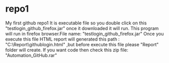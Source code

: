 # repo1
My first github repo1
It is executable file so you double click on this "testlogin_github_firefox.jar" once it downloaded it will run.
This program will run in firefox browser.File name: "testlogin_github_firefox.jar"
Once you execute this file HTML report will generated this path : "C:\\Report\\githublogin.html" ,but before execute this file please "Report" folder will create.
If you want code then check this zip file: "Automation_GitHub.rar"

 

